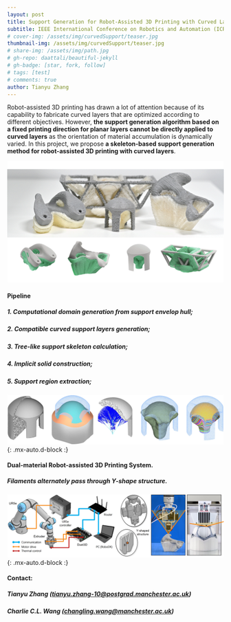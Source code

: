 ```yaml
---
layout: post
title: Support Generation for Robot-Assisted 3D Printing with Curved Layers
subtitle: IEEE International Conference on Robotics and Automation (ICRA), London, UK
# cover-img: /assets/img/curvedSupport/teaser.jpg
thumbnail-img: /assets/img/curvedSupport/teaser.jpg
# share-img: /assets/img/path.jpg
# gh-repo: daattali/beautiful-jekyll
# gh-badge: [star, fork, follow]
# tags: [test]
# comments: true
author: Tianyu Zhang
---
```


Robot-assisted 3D printing has drawn a lot of attention because of its capability to fabricate curved layers that are optimized according to different objectives. However, **the support generation algorithm based on a fixed printing direction for planar layers cannot be directly applied to curved layers** as the orientation of material accumulation is dynamically varied. In this project, we propose **a skeleton-based support generation method for robot-assisted 3D printing with curved layers**. 

![printing_result](/assets/img/curvedSupport/printing_result.gif)

#### Pipeline
##### 1. Computational domain generation from support envelop hull;
##### 2. Compatible curved support layers generation;
##### 3. Tree-like support skeleton calculation;  
##### 4. Implicit solid construction;
##### 5. Support region extraction; 

![pipeline](/assets/img/curvedSupport/pipeline.jpg){: .mx-auto.d-block :}

#### Dual-material Robot-assisted 3D Printing System.
##### Filaments alternately pass through Y-shape structure.

![hardware](/assets/img/curvedSupport/hardware.jpg){: .mx-auto.d-block :}

#### Contact:
##### Tianyu Zhang (tianyu.zhang-10@postgrad.manchester.ac.uk)
##### Charlie C.L. Wang (changling.wang@manchester.ac.uk)

